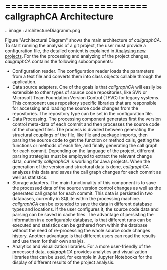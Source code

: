 
========================
callgraphCA Architecture
========================


.. image:: architectureDiagramm.png


Figure "Architectural Diagram" shows the main architecture of *callgraphCA*. To start running the analysis of a git project, the user must provide a configuration file, the detailed content is explained in [Analysing new projects](<https://github.com/GLopezMUZH/call_graph_change_analyser/blob/main/docs/tutorial.rst>). For the the processing and analyzing of the project changes, *callgraphCA* contains the following subcomponents: 

* Configuration reader. The configuration reader loads the parameters from a text file and converts them into class objects callable through the application.
* Data source adapters. One of the goals is that *callgraphCA* will easily be extensible to other types of source code repositories, like SVN or Microsoft Team Foundation Version Control (TFVC) for legacy systems. This component uses repository specific libraries that are responsible for accessing and loading the source code changes from the repositories. The repository type can be set in the configuration file.
* Data Processing. The processing component generates first the version control meta-data of each commit and then processes the source code of the changed files. The process is dividied between generating the structural couplings of the file, like file and package imports, then parsing the source code to get the function or method calls, getting the functions or methods of each file, and finally generating the call graph for each commit. Depending on the language of the project, different parsing strategies must be employed to extract the relevant change data, currently *callgraphCA* is working for Java projects. When the generation of the version and structural data is done, *callgraphCA* analyzes this data and saves the call graph changes for each commit as well as statistics. 
* Storage adapters. The main functionality of this component is to save the processed data of the source version control changes as well as the generated call graphs for each commit. This data is persisted in two databases, currently in SQLite within the processing machine. *callgraphCA* can be extended to save the data in different database types and locations. If the user configures it, the source code data and parsing can be saved in cache files. The advantage of persisting the information in a configurable database, is that different runs can be executed and statistics can be gathered from within the database without the need of re-processing the whole source code changes history. Another advantage is that different users can read the results and use them for their own analyis. 
* Analytics and visualization libraries. For a more user-friendly of the processed data, *callgraphCA* provides analytics and visualization libraries that can be used, for example in Jupyter Notebooks for the display of different results of the project analysis. 
